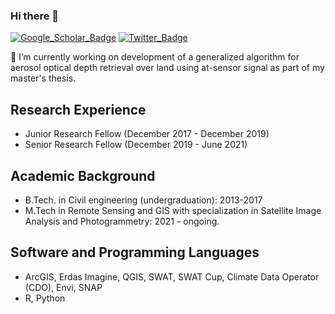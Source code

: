 ### Hi there 👋
[![Google_Scholar_Badge](https://img.shields.io/badge/Google-Scholar-lightgrey)](https://scholar.google.com/citations?user=cF8Oa7AAAAAJ&hl=en)
[![Twitter_Badge](https://img.shields.io/twitter/follow/akhilesh_9661?style=social)](https://twitter.com/akhilesh_9661)

🔭 I’m currently working on development of a generalized algorithm for aerosol optical depth retrieval over land using at-sensor signal as part of my master's thesis.

## Research Experience

- Junior Research Fellow (December 2017 - December 2019)
- Senior Research Fellow (December 2019 - June 2021)

## Academic Background 

- B.Tech. in Civil engineering (undergraduation): 2013-2017
- M.Tech in Remote Sensing and GIS with specialization in Satellite Image Analysis and Photogrammetry: 2021 - ongoing.

## Software and Programming Languages

- ArcGIS, Erdas Imagine, QGIS, SWAT, SWAT Cup, Climate Data Operator (CDO), Envi, SNAP
- R, Python
